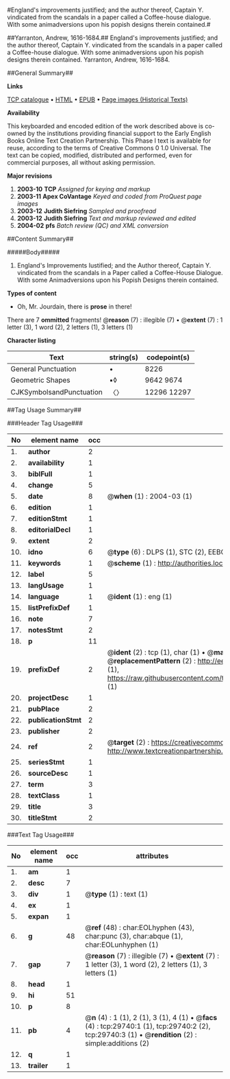 #England's improvements justified; and the author thereof, Captain Y. vindicated from the scandals in a paper called a Coffee-house dialogue. With some animadversions upon his popish designs therein contained.#

##Yarranton, Andrew, 1616-1684.##
England's improvements justified; and the author thereof, Captain Y. vindicated from the scandals in a paper called a Coffee-house dialogue. With some animadversions upon his popish designs therein contained.
Yarranton, Andrew, 1616-1684.

##General Summary##

**Links**

[TCP catalogue](http://www.ota.ox.ac.uk/tcp/)  • 
[HTML](http://tei.it.ox.ac.uk/tcp/Texts-HTML/free/A67/A67740.html)  • 
[EPUB](http://tei.it.ox.ac.uk/tcp/Texts-EPUB/free/A67/A67740.epub) • 
[Page images (Historical Texts)](https://data.historicaltexts.jisc.ac.uk/view?pubId=eebo-99825359e&pageId=eebo-99825359e-29740-1)

**Availability**

This keyboarded and encoded edition of the
	       work described above is co-owned by the institutions
	       providing financial support to the Early English Books
	       Online Text Creation Partnership. This Phase I text is
	       available for reuse, according to the terms of Creative
	       Commons 0 1.0 Universal. The text can be copied,
	       modified, distributed and performed, even for
	       commercial purposes, all without asking permission.

**Major revisions**

1. __2003-10__ __TCP__ *Assigned for keying and markup*
1. __2003-11__ __Apex CoVantage__ *Keyed and coded from ProQuest page images*
1. __2003-12__ __Judith Siefring__ *Sampled and proofread*
1. __2003-12__ __Judith Siefring__ *Text and markup reviewed and edited*
1. __2004-02__ __pfs__ *Batch review (QC) and XML conversion*

##Content Summary##

#####Body#####

1. England's Improvements Iustified; and the Author thereof, Captain Y. vindicated from the scandals in a Paper called a Coffee-House Dialogue. With some Animadversions upon his Popish Designs therein contained.

**Types of content**

  * Oh, Mr. Jourdain, there is **prose** in there!

There are 7 **ommitted** fragments! 
 @__reason__ (7) : illegible (7)  •  @__extent__ (7) : 1 letter (3), 1 word (2), 2 letters (1), 3 letters (1)

**Character listing**


|Text|string(s)|codepoint(s)|
|---|---|---|
|General Punctuation|•|8226|
|Geometric Shapes|▪◊|9642 9674|
|CJKSymbolsandPunctuation|〈〉|12296 12297|

##Tag Usage Summary##

###Header Tag Usage###

|No|element name|occ|attributes|
|---|---|---|---|
|1.|__author__|2||
|2.|__availability__|1||
|3.|__biblFull__|1||
|4.|__change__|5||
|5.|__date__|8| @__when__ (1) : 2004-03 (1)|
|6.|__edition__|1||
|7.|__editionStmt__|1||
|8.|__editorialDecl__|1||
|9.|__extent__|2||
|10.|__idno__|6| @__type__ (6) : DLPS (1), STC (2), EEBO-CITATION (1), PROQUEST (1), VID (1)|
|11.|__keywords__|1| @__scheme__ (1) : http://authorities.loc.gov/ (1)|
|12.|__label__|5||
|13.|__langUsage__|1||
|14.|__language__|1| @__ident__ (1) : eng (1)|
|15.|__listPrefixDef__|1||
|16.|__note__|7||
|17.|__notesStmt__|2||
|18.|__p__|11||
|19.|__prefixDef__|2| @__ident__ (2) : tcp (1), char (1)  •  @__matchPattern__ (2) : ([0-9\-]+):([0-9IVX]+) (1), (.+) (1)  •  @__replacementPattern__ (2) : http://eebo.chadwyck.com/downloadtiff?vid=$1&page=$2 (1), https://raw.githubusercontent.com/textcreationpartnership/Texts/master/tcpchars.xml#$1 (1)|
|20.|__projectDesc__|1||
|21.|__pubPlace__|2||
|22.|__publicationStmt__|2||
|23.|__publisher__|2||
|24.|__ref__|2| @__target__ (2) : https://creativecommons.org/publicdomain/zero/1.0/ (1), http://www.textcreationpartnership.org/docs/. (1)|
|25.|__seriesStmt__|1||
|26.|__sourceDesc__|1||
|27.|__term__|3||
|28.|__textClass__|1||
|29.|__title__|3||
|30.|__titleStmt__|2||


###Text Tag Usage###

|No|element name|occ|attributes|
|---|---|---|---|
|1.|__am__|1||
|2.|__desc__|7||
|3.|__div__|1| @__type__ (1) : text (1)|
|4.|__ex__|1||
|5.|__expan__|1||
|6.|__g__|48| @__ref__ (48) : char:EOLhyphen (43), char:punc (3), char:abque (1), char:EOLunhyphen (1)|
|7.|__gap__|7| @__reason__ (7) : illegible (7)  •  @__extent__ (7) : 1 letter (3), 1 word (2), 2 letters (1), 3 letters (1)|
|8.|__head__|1||
|9.|__hi__|51||
|10.|__p__|8||
|11.|__pb__|4| @__n__ (4) : 1 (1), 2 (1), 3 (1), 4 (1)  •  @__facs__ (4) : tcp:29740:1 (1), tcp:29740:2 (2), tcp:29740:3 (1)  •  @__rendition__ (2) : simple:additions (2)|
|12.|__q__|1||
|13.|__trailer__|1||
